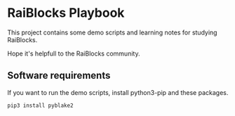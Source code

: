 RaiBlocks Playbook
==================

This project contains some demo scripts and learning notes for studying RaiBlocks.

Hope it's helpfull to the RaiBlocks community.


## Software requirements

If you want to run the demo scripts, install python3-pip and these packages.

```sh
pip3 install pyblake2
```

